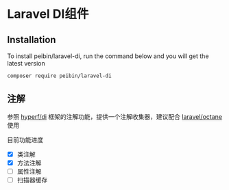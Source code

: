 Laravel DI组件
=======

## Installation

To install peibin/laravel-di, run the command below and you will get the latest
version

```sh
composer require peibin/laravel-di
```

## 注解

参照 [hyperf/di](https://github.com/hyperf/di) 框架的注解功能，提供一个注解收集器，建议配合 [laravel/octane](https://github.com/laravel/octane) 使用

目前功能进度

- [x] 类注解
- [x] 方法注解
- [ ] 属性注解
- [ ] 扫描器缓存